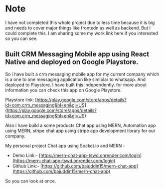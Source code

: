 # Note
I have not completed this whole project due to less time because it is big and needs to cover major things like frontedn as well as backend. But I could complete this.
I am sharing some my work link here if you interested so you can see.

## Built CRM Messaging Mobile app using React Native and deployed on Google Playstore.

So i have built a crm messaging mobile app for my current company which is a one to one messaging application like simiplar to whatsapp. And deployed to Playstore.
I have built this independently. for more about information you can check this app on Google Playstore.

Playstore link: [https://play.google.com/store/apps/details?id=com.crm_messaging&hl=en&gl=US](https://play.google.com/store/apps/details?id=com.crm_messaging&hl=en&gl=US)

Also i have build a some products Chat app using MERN, Automation app using MERN, stripe chat app using stripe app development library for our company.

My personal project Chat app using Socket.io and MERN - 
- Demo Link:- [https://mern-chat-app-tswd.onrender.com/login](https://mern-chat-app-tswd.onrender.com/login)
- Github Link:- [https://github.com/bajuddin15/mern-chat-app](https://github.com/bajuddin15/mern-chat-app)

So you can look at once.
